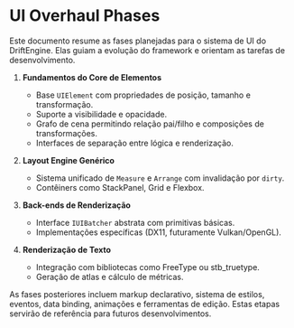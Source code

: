 # UI Overhaul Phases

Este documento resume as fases planejadas para o sistema de UI do DriftEngine. Elas guiam a evolução do framework e orientam as tarefas de desenvolvimento.

1. **Fundamentos do Core de Elementos**
   - Base `UIElement` com propriedades de posição, tamanho e transformação.
   - Suporte a visibilidade e opacidade.
   - Grafo de cena permitindo relação pai/filho e composições de transformações.
   - Interfaces de separação entre lógica e renderização.

2. **Layout Engine Genérico**
   - Sistema unificado de `Measure` e `Arrange` com invalidação por `dirty`.
   - Contêiners como StackPanel, Grid e Flexbox.

3. **Back-ends de Renderização**
   - Interface `IUIBatcher` abstrata com primitivas básicas.
   - Implementações específicas (DX11, futuramente Vulkan/OpenGL).

4. **Renderização de Texto**
   - Integração com bibliotecas como FreeType ou stb_truetype.
   - Geração de atlas e cálculo de métricas.

As fases posteriores incluem markup declarativo, sistema de estilos, eventos, data binding, animações e ferramentas de edição. Estas etapas servirão de referência para futuros desenvolvimentos.

